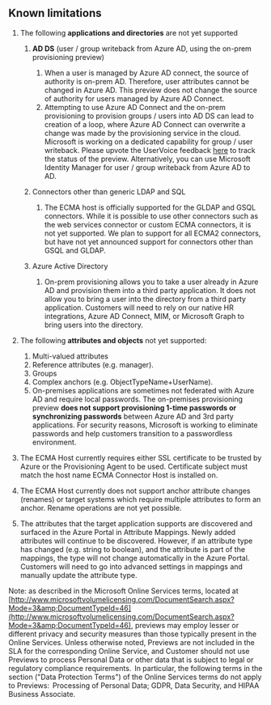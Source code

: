 ## Known limitations

1. The following **applications and directories** are not yet supported
   1. **AD DS** (user / group writeback from Azure AD, using the on-prem provisioning preview)
      1. When a user is managed by Azure AD connect, the source of authority is on-prem AD. Therefore, user attributes cannot be changed in Azure AD. This preview does not change the source of authority for users managed by Azure AD Connect.
      1. Attempting to use Azure AD Connect and the on-prem provisioning to provision groups / users into AD DS can lead to creation of a loop, where Azure AD Connect can overwrite a change was made by the provisioning service in the cloud. Microsoft is working on a dedicated capability for group / user writeback. Please upvote the  UserVoice feedback [here](https://feedback.azure.com/forums/169401-azure-active-directory/suggestions/16887037-enable-user-writeback-to-on-premise-ad-from-azure) to track the status of the preview. Alternatively, you can use Microsoft Identity Manager for user / group writeback from Azure AD to AD. 

   1. Connectors other than generic LDAP and SQL
      1. The ECMA host is officially supported for the GLDAP and GSQL connectors. While it is possible to use other connectors such as the web services connector or custom ECMA connectors, it is not yet supported. We plan to support for all ECMA2 connectors, but have not yet announced support for connectors other than GSQL and GLDAP. 

   1. Azure Active Directory 
      1. On-prem provisioning allows you to take a user already in Azure AD and provision them into a third party application. It does not allow you to bring a user into the directory from a third party application. Customers will need to rely on our native HR integrations, Azure AD Connect, MIM, or Microsoft Graph to bring users into the directory.  

1. The following **attributes and objects** not yet supported:
   1. Multi-valued attributes
   1. Reference attributes (e.g. manager).
   1. Groups 
   1. Complex anchors (e.g. ObjectTypeName+UserName).
   1. On-premises applications are sometimes not federated with Azure AD and require local passwords. The on-premises provisioning preview **does not support provisioning 1-time   passwords or synchronizing passwords** between Azure AD and 3rd party applications. For security reasons, Microsoft is working to eliminate passwords and help customers transition to a passwordless environment.

1. The ECMA Host currently requires either SSL certificate to be trusted by Azure or the Provisioning Agent to be used. Certificate subject must match the host name ECMA Connector Host is installed on.

1. The ECMA Host currently does not support anchor attribute changes (renames) or target systems which require multiple attributes to form an anchor. Rename operations are not yet possible.

1. The attributes that the target application supports are discovered and surfaced in the Azure Portal in Attribute Mappings. Newly added attributes will continue to be discovered. However, if an attribute type has changed (e.g. string to boolean), and the attribute is part of the mappings, the type will not change automatically in the Azure Portal. Customers will need to go into advanced settings in mappings and manually update the attribute type. 

Note: as described in the Microsoft Online Services terms, located at [http://www.microsoftvolumelicensing.com/DocumentSearch.aspx?Mode=3&amp;DocumentTypeId=46](http://www.microsoftvolumelicensing.com/DocumentSearch.aspx?Mode=3&amp;DocumentTypeId=46), previews may employ lesser or different privacy and security measures than those typically present in the Online Services. Unless otherwise noted, Previews are not included in the SLA for the corresponding Online Service, and Customer should not use Previews to process Personal Data or other data that is subject to legal or regulatory compliance requirements.  In particular, the following terms in the section (&quot;Data Protection Terms&quot;) of the Online Services terms do not apply to Previews:  Processing of Personal Data; GDPR, Data Security, and HIPAA Business Associate.
